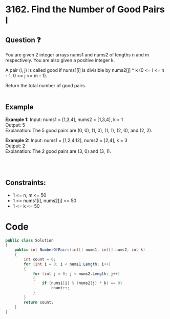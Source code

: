 # 3162. Find the Number of Good Pairs I

## Question ❓ <br>
You are given 2 integer arrays nums1 and nums2 of lengths n and m respectively. You are also given a positive integer k.

A pair (i, j) is called good if nums1[i] is divisible by nums2[j] * k (0 <= i <= n - 1, 0 <= j <= m - 1).

Return the total number of good pairs.
<br><br>

## Example

__Example 1:__
Input: nums1 = [1,3,4], nums2 = [1,3,4], k = 1   
Output: 5      
Explanation:  The 5 good pairs are (0, 0), (1, 0), (1, 1), (2, 0), and (2, 2).
<br>

__Example 2:__  Input: nums1 = [1,2,4,12], nums2 = [2,4], k = 3     
Output: 2       
Explanation:  The 2 good pairs are (3, 0) and (3, 1).

<br>

<br>
  
## Constraints:

- 1 <= n, m <= 50
- 1 <= nums1[i], nums2[j] <= 50
- 1 <= k <= 50

# Code
```c#
public class Solution
{
    public int NumberOfPairs(int[] nums1, int[] nums2, int k)
    {
        int count = 0;
        for (int i = 0; i < nums1.Length; i++)
        {
            for (int j = 0; j < nums2.Length; j++)
            {
                if (nums1[i] % (nums2[j] * k) == 0)
                    count++;
            }
        }
        return count;
    }
}
```
